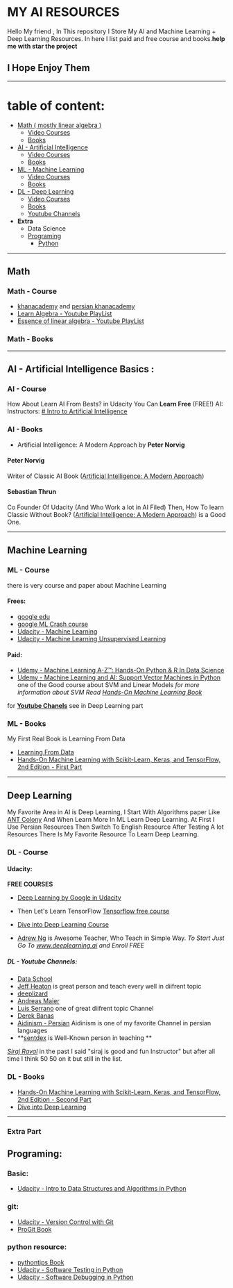 # MY AI RESOURCES
Hello My friend , In This repository I Store My AI and Machine Learning + Deep Learning Resources. In here I list paid and free course and books.**help me with star the project**


## I Hope Enjoy Them

--- 
# table of content:
 - [Math ( mostly linear algebra )](#math)
    - [Video Courses](#math---course)
    - [Books](#math---books)
 - [AI - Artificial Intelligence](#ai---artificial-intelligence-basics-)
    - [Video Courses](#ai---course)
    - [Books](#ai---books)
 - [ML - Machine Learning](#machine-learning)
    - [Video Courses](#ml---course)
    - [Books](#ml---books)
  - [DL - Deep Learning](#deep-learning)
      - [Video Courses](#dl---course)
      - [Books](#dl---books)
      - [Youtube Channels](#dl---youtube-channels)
  - **Extra**
    - Data Science
    - [Programing](#programing)
      - [Python](#python-resource)
---
## Math 
### Math - Course
 - [khanacademy](https://khanacademy.org/) and [persian khanacademy](https://fa.khanacademy.org/)
 - [Learn Algebra - Youtube PlayList](https://www.youtube.com/watch?v=B_WCI_A944E&list=PLGLfVvz_LVvQ_hHKxblsjZhfT9Pc4X8CO)
 - [Essence of linear algebra - Youtube PlayList](https://www.youtube.com/watch?v=fNk_zzaMoSs&list=PLZHQObOWTQDPD3MizzM2xVFitgF8hE_ab)
### Math - Books

---
## AI - Artificial Intelligence Basics :
### AI - Course

How About Learn AI From Bests? in Udacity You Can **Learn Free** (FREE!) AI:
Instructors:
[# Intro to Artificial Intelligence](https://eu.udacity.com/course/intro-to-artificial-intelligence--cs271?utm_medium=referral&utm_campaign=api)

### AI - Books
- Artificial Intelligence: A Modern Approach by **Peter Norvig**


#### Peter Norvig
Writer of Classic AI Book  ([Artificial Intelligence: A Modern Approach](http://aima.cs.berkeley.edu/)) 
#### Sebastian Thrun
Co Founder Of Udacity (And Who Work a lot in AI Filed)
Then, How To learn Classic Without Book?
([Artificial Intelligence: A Modern Approach](http://aima.cs.berkeley.edu/))  is a Good One.


---
## Machine Learning
### ML - Course

there is very course and paper about Machine Learning
#### Frees:
- [google edu](https://ai.google/education/)
- [google ML Crash course](https://developers.google.com/machine-learning/crash-course/ml-intro)
- [Udacity -  Machine Learning](https://eu.udacity.com/course/machine-learning--ud262)
- [Udacity -  Machine Learning Unsupervised Learning](https://eu.udacity.com/course/machine-learning-unsupervised-learning--ud741)
#### Paid:
- [Udemy - Machine Learning A-Z™: Hands-On Python & R In Data Science](https://www.udemy.com/machinelearning/)
- [Udemy - Machine Learning and AI: Support Vector Machines in Python](https://www.udemy.com/course/support-vector-machines-in-python/) one of the Good course about SVM and Linear Models *for more information about SVM Read [Hands-On Machine Learning Book](#ml---books)*


for [**Youtube Chanels**](#dl---youtube-channels) see in Deep Learning part
### ML - Books

My First Real Book is Learning From Data
- [Learning From Data](http://amlbook.com/)
- [Hands-On Machine Learning with Scikit-Learn, Keras, and TensorFlow, 2nd Edition - First Part](https://www.oreilly.com/library/view/hands-on-machine-learning/9781492032632/)



---
## Deep Learning
My Favorite Area in AI is Deep Learning, I Start With Algorithms paper Like [ANT Colony](https://scholar.google.com/scholar?q=ant%20colony%20optimization%20deep%20learning) And When Learn More In ML Learn Deep Learning. At First I Use Persian Resources Then Switch To English Resource After Testing A lot Resources There Is My Favorite Resource To Learn Deep Learning.

### DL - Course


#### Udacity:

**FREE COURSES**

- [ Deep Learning by Google in Udacity](https://eu.udacity.com/course/deep-learning--ud730)

- Then Let's Learn TensorFlow [Tensorflow free course](https://eu.udacity.com/course/intro-to-tensorflow-for-deep-learning--ud187)
- [Dive into Deep Learning Course](https://courses.d2l.ai/berkeley-stat-157/index.html)
- [Adrew Ng](www.deeplearning.ai) is Awesome Teacher, Who Teach in Simple Way. *To Start Just Go To www.deeplearning.ai and Enroll FREE*

##### DL - Youtube Channels:


- [Data School](https://www.youtube.com/channel/UCnVzApLJE2ljPZSeQylSEyg) 
- [Jeff Heaton](https://www.youtube.com/channel/UCR1-GEpyOPzT2AO4D_eifdw) is great person and teach every well in diifrent topic 
- [deeplizard](https://www.youtube.com/channel/UC4UJ26WkceqONNF5S26OiVw)
- [Andreas Maier](https://www.youtube.com/channel/UCoiMqX5FHfk_KDow7xSe7pg)
- [Luis Serrano](https://www.youtube.com/channel/UCgBncpylJ1kiVaPyP-PZauQ) one of great diifrent topic Channel
- [Derek Banas ](https://www.youtube.com/channel/UCwRXb5dUK4cvsHbx-rGzSgw)
- [Aidinism - Persian](https://www.youtube.com/channel/UCng61h_6CH2FHu9VSsSP1Uw) Aidinism is one of my favorite Channel in persian languages
- **[sentdex](https://www.youtube.com/channel/UCfzlCWGWYyIQ0aLC5w48gBQ) is Well-Known person in teaching **

*[Siraj Raval](https://www.youtube.com/channel/UCWN3xxRkmTPmbKwht9FuE5A)* in the past I said "siraj is good and fun Instructor" but after all time I think 50 50 on it but still in the list.

### DL - Books
- [Hands-On Machine Learning with Scikit-Learn, Keras, and TensorFlow, 2nd Edition - Second Part](https://www.oreilly.com/library/view/hands-on-machine-learning/9781492032632/)
- [Dive into Deep Learning](https://d2l.ai/)

---

### Extra Part

## Programing:

### Basic:
 - [Udacity -  Intro to Data Structures and Algorithms in Python](https://www.udacity.com/course/data-structures-and-algorithms-in-python--ud513)
### git:
- [Udacity -  Version Control with Git](https://www.udacity.com/course/version-control-with-git--ud123)
- [ProGit Book](https://git-scm.com/book/en/v2)

### python resource:
- [pythontips Book](https://book.pythontips.com/)
- [Udacity -  Software Testing in Python](https://www.udacity.com/course/software-testing--cs258)
- [Udacity -  Software Debugging in Python](https://www.udacity.com/course/software-debugging--cs259)
